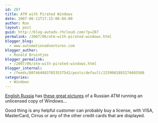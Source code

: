```yaml
---
id: 287
title: ATM with Pirated Windows
date: 2007-06-11T17:15:00-04:00
author: Ron
layout: post
guid: http://blog-autadv.rhcloud.com/?p=287
permalink: /2007/06/atm-with-pirated-windows.html
blogger_blog:
  - www.automationadventures.com
blogger_author:
  - Ronald Bruintjes
blogger_permalink:
  - /2007/06/atm-with-pirated-windows.html
blogger_internal:
  - /feeds/8074648837853537542/posts/default/2259081883274603508
categories:
  - Windows
---
```

[English Russia](http://englishrussia.com/) has [these great pictures](http://englishrussia.com/?p=981) of a Russian ATM running an unlicensed copy of Windows...

Good thing is any helpful customer can probably buy a license, with VISA, MasterCard, Cirrus or any of the other credit cards that are displayed.